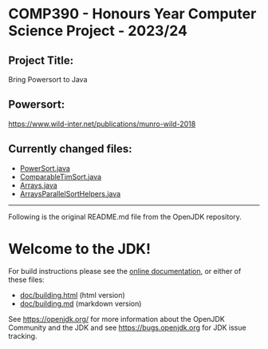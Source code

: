 # COMP390 - Honours Year Computer Science Project - 2023/24

## Project Title:
Bring Powersort to Java

## Powersort:
https://www.wild-inter.net/publications/munro-wild-2018

## Currently changed files:
- [PowerSort.java](./src/java.base/share/classes/java/util/PowerSort.java)
- [ComparableTimSort.java](TimSort/ComparableTimSort.java)
- [Arrays.java](./src/java.base/share/classes/java/util/Arrays.java)
- [ArraysParallelSortHelpers.java](./src/java.base/share/classes/java/util/ArraysParallelSortHelpers.java)

---

Following is the original README.md file from the OpenJDK repository.

# Welcome to the JDK!

For build instructions please see the
[online documentation](https://openjdk.org/groups/build/doc/building.html),
or either of these files:

- [doc/building.html](doc/building.html) (html version)
- [doc/building.md](doc/building.md) (markdown version)

See <https://openjdk.org/> for more information about the OpenJDK
Community and the JDK and see <https://bugs.openjdk.org> for JDK issue
tracking.
